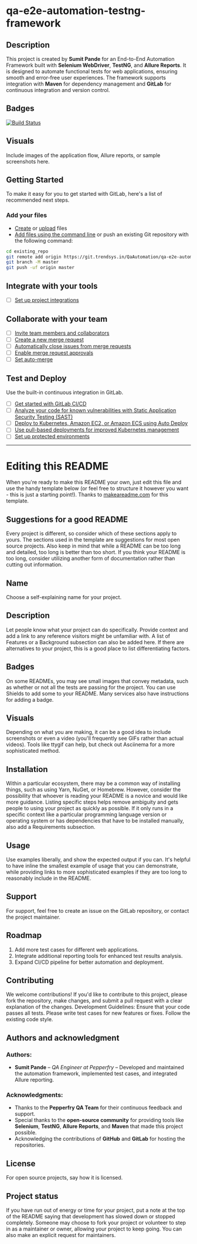 # qa-e2e-automation-testng-framework

## Description
This project is created by **Sumit Pande** for an End-to-End Automation Framework built with **Selenium WebDriver**, **TestNG**, and **Allure Reports**. It is designed to automate functional tests for web applications, ensuring smooth and error-free user experiences. The framework supports integration with **Maven** for dependency management and **GitLab** for continuous integration and version control.

## Badges
[![Build Status](https://git.trendsys.in/QaAutomation/qa-e2e-automation-testng-framework/badges/master/pipeline.svg)](https://git.trendsys.in/QaAutomation/qa-e2e-automation-testng-framework/pipelines)

## Visuals
Include images of the application flow, Allure reports, or sample screenshots here.

## Getting Started

To make it easy for you to get started with GitLab, here's a list of recommended next steps.

### Add your files
- [Create](https://docs.gitlab.com/ee/user/project/repository/web_editor.html#create-a-file) or [upload](https://docs.gitlab.com/ee/user/project/repository/web_editor.html#upload-a-file) files
- [Add files using the command line](https://docs.gitlab.com/ee/gitlab-basics/add-file.html#add-a-file-using-the-command-line) or push an existing Git repository with the following command:

```bash
cd existing_repo
git remote add origin https://git.trendsys.in/QaAutomation/qa-e2e-automation-testng-framework.git
git branch -M master
git push -uf origin master
```

## Integrate with your tools

- [ ] [Set up project integrations](https://git.trendsys.in/QaAutomation/qa-e2e-automation-testng-framework/-/settings/integrations)

## Collaborate with your team

- [ ] [Invite team members and collaborators](https://docs.gitlab.com/ee/user/project/members/)
- [ ] [Create a new merge request](https://docs.gitlab.com/ee/user/project/merge_requests/creating_merge_requests.html)
- [ ] [Automatically close issues from merge requests](https://docs.gitlab.com/ee/user/project/issues/managing_issues.html#closing-issues-automatically)
- [ ] [Enable merge request approvals](https://docs.gitlab.com/ee/user/project/merge_requests/approvals/)
- [ ] [Set auto-merge](https://docs.gitlab.com/ee/user/project/merge_requests/merge_when_pipeline_succeeds.html)

## Test and Deploy

Use the built-in continuous integration in GitLab.

- [ ] [Get started with GitLab CI/CD](https://docs.gitlab.com/ee/ci/quick_start/index.html)
- [ ] [Analyze your code for known vulnerabilities with Static Application Security Testing (SAST)](https://docs.gitlab.com/ee/user/application_security/sast/)
- [ ] [Deploy to Kubernetes, Amazon EC2, or Amazon ECS using Auto Deploy](https://docs.gitlab.com/ee/topics/autodevops/requirements.html)
- [ ] [Use pull-based deployments for improved Kubernetes management](https://docs.gitlab.com/ee/user/clusters/agent/)
- [ ] [Set up protected environments](https://docs.gitlab.com/ee/ci/environments/protected_environments.html)

***

# Editing this README

When you're ready to make this README your own, just edit this file and use the handy template below (or feel free to structure it however you want - this is just a starting point!). Thanks to [makeareadme.com](https://www.makeareadme.com/) for this template.

## Suggestions for a good README

Every project is different, so consider which of these sections apply to yours. The sections used in the template are suggestions for most open source projects. Also keep in mind that while a README can be too long and detailed, too long is better than too short. If you think your README is too long, consider utilizing another form of documentation rather than cutting out information.

## Name
Choose a self-explaining name for your project.

## Description
Let people know what your project can do specifically. Provide context and add a link to any reference visitors might be unfamiliar with. A list of Features or a Background subsection can also be added here. If there are alternatives to your project, this is a good place to list differentiating factors.

## Badges
On some READMEs, you may see small images that convey metadata, such as whether or not all the tests are passing for the project. You can use Shields to add some to your README. Many services also have instructions for adding a badge.

## Visuals
Depending on what you are making, it can be a good idea to include screenshots or even a video (you'll frequently see GIFs rather than actual videos). Tools like ttygif can help, but check out Asciinema for a more sophisticated method.

## Installation
Within a particular ecosystem, there may be a common way of installing things, such as using Yarn, NuGet, or Homebrew. However, consider the possibility that whoever is reading your README is a novice and would like more guidance. Listing specific steps helps remove ambiguity and gets people to using your project as quickly as possible. If it only runs in a specific context like a particular programming language version or operating system or has dependencies that have to be installed manually, also add a Requirements subsection.

## Usage
Use examples liberally, and show the expected output if you can. It's helpful to have inline the smallest example of usage that you can demonstrate, while providing links to more sophisticated examples if they are too long to reasonably include in the README.

## Support
For support, feel free to create an issue on the GitLab repository, or contact the project maintainer.

## Roadmap
1. Add more test cases for different web applications.
2. Integrate additional reporting tools for enhanced test results analysis.
3. Expand CI/CD pipeline for better automation and deployment.

## Contributing
We welcome contributions! If you'd like to contribute to this project, please fork the repository, make changes, and submit a pull request with a clear explanation of the changes.
Development Guidelines:
Ensure that your code passes all tests.
Please write test cases for new features or fixes.
Follow the existing code style.

## Authors and acknowledgment
### Authors:
- **Sumit Pande** – _QA Engineer at Pepperfry_ – Developed and maintained the automation framework, implemented test cases, and integrated Allure reporting.

### Acknowledgments:
- Thanks to the **Pepperfry QA Team** for their continuous feedback and support.
- Special thanks to the **open-source community** for providing tools like **Selenium**, **TestNG**, **Allure Reports**, and **Maven** that made this project possible.
- Acknowledging the contributions of **GitHub** and **GitLab** for hosting the repositories. 

## License
For open source projects, say how it is licensed.

## Project status
If you have run out of energy or time for your project, put a note at the top of the README saying that development has slowed down or stopped completely. Someone may choose to fork your project or volunteer to step in as a maintainer or owner, allowing your project to keep going. You can also make an explicit request for maintainers.
